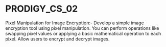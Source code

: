 # PRODIGY_CS_02
Pixel Manipulation for Image Encryption:-
Develop a simple image encryption tool using pixel manipulation. 
You can perform operations like swapping pixel values or applying a basic mathematical operation to each pixel. Allow users to encrypt and decrypt images.

